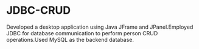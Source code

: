 # JDBC-CRUD
Developed a desktop application using Java JFrame  and JPanel.Employed JDBC for database communication to  perform person CRUD operations.Used MySQL as the backend database.

